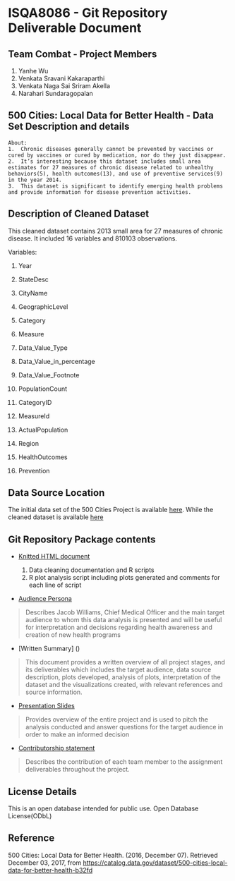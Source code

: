 
# ISQA8086 - Git Repository Deliverable Document

## Team Combat - Project Members

1. Yanhe Wu
2. Venkata Sravani Kakaraparthi
3. Venkata Naga Sai Sriram Akella
4. Narahari Sundaragopalan

## 500 Cities: Local Data for Better Health - Data Set Description and details

    About:
    1.  Chronic diseases generally cannot be prevented by vaccines or cured by vaccines or cured by medication, nor do they just disappear.
    2.  It’s interesting because this dataset includes small area estimates for 27 measures of chronic disease related to unhealthy behaviors(5), health outcomes(13), and use of preventive services(9) in the year 2014.
    3.  This dataset is significant to identify emerging health problems and provide information for disease prevention activities.

## Description of Cleaned Dataset

This cleaned dataset contains 2013 small area for 27 measures of chronic disease. It included 16 variables and 810103 observations.

Variables:

1. Year

2. StateDesc

3. CityName

4. GeographicLevel

5. Category

6. Measure

7. Data_Value_Type

8. Data_Value_in_percentage

9. Data_Value_Footnote

10. PopulationCount

11. CategoryID

12. MeasureId

13. ActualPopulation

14. Region

15. HealthOutcomes

16. Prevention



## Data Source Location

The initial data set of the 500 Cities Project is available [here](https://github.com/Narahari-Sundaragopalan/ISQA8086-Team-Project/blob/master/RawDataSet/500CitiesLocalDataSetForBetterHealth2013.csv). While the cleaned dataset is available [here](https://github.com/Narahari-Sundaragopalan/ISQA8086-Team-Project/blob/master/Deliverables/RPlotDeliverable/Updated_US_States_Regions_Health.csv)

## Git Repository Package contents


* [Knitted HTML document](https://github.com/Narahari-Sundaragopalan/ISQA8086-Team-Project/tree/master/Deliverables/Git%20Repository%20Package/Knitted%20HTML)
  1. Data cleaning documentation and R scripts
  2. R plot analysis script including plots generated and comments for each line of script

* [Audience Persona](https://github.com/Narahari-Sundaragopalan/ISQA8086-Team-Project/blob/master/Deliverables/Git%20Repository%20Package/Audience_Persona_updated%20.pdf)  
> Describes Jacob Williams, Chief Medical Officer and the main target audience to whom this data analysis is presented and will be useful for interpretation and decisions regarding health awareness and creation of new health programs

* [Written Summary] ()
> This document provides a written overview of all project stages, and its deliverables which includes the target audience, data source description, plots developed, analysis of plots, interpretation of the dataset and the visualizations created, with relevant references and source information.

* [Presentation Slides]()
> Provides overview of the entire project and is used to pitch the analysis conducted and answer questions for the target audience in order to make an informed decision

* [Contributorship statement](https://github.com/Narahari-Sundaragopalan/ISQA8086-Team-Project/blob/master/Deliverables/Git%20Repository%20Package/Contributorship_Statement.md)  
> Describes the contribution of each team member to the assignment deliverables throughout the project.

## License Details

This is an open database intended for public use. Open Database License(ODbL)

## Reference

500 Cities: Local Data for Better Health. (2016, December 07). Retrieved December 03, 2017, from https://catalog.data.gov/dataset/500-cities-local-data-for-better-health-b32fd
